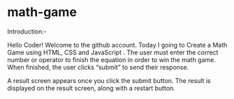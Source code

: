 # math-game

Introduction:-

Hello Coder! Welcome to the github account. Today I going to Create a Math Game using HTML, CSS and JavaScript .
The user must enter the correct number or operator to finish the equation in order to win the math game. When finished, the user clicks “submit” to send their response.

A result screen appears once you click the submit button. The result is displayed on the result screen, along with a restart button.
